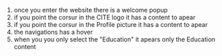 1. once you enter the website there is a welcome popup
2. if you point the corsur in the CITE logo it has a content to apear
3. if you point the corsur in the Profile picture it has a content to apear
4. the navigations has a hover
5. when you you only select the "Education" it apears only the Education content
